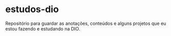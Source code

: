 # estudos-dio
Repositório para guardar as anotações, conteúdos e alguns projetos que eu estou fazendo e estudando na DIO.
